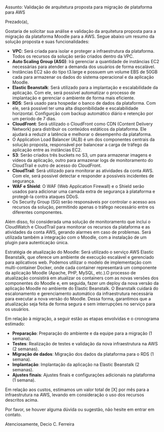 Assunto: Validação de arquitetura proposta para migração de plataforma para AWS

Prezado(a),

Gostaria de solicitar sua análise e validação da arquitetura proposta para a migração da plataforma Moodle para a AWS. 
Segue abaixo um resumo da solução proposta e suas funcionalidades:

- **VPC**: Será criada para isolar e proteger a infraestrutura da plataforma. Todos os recursos da solução serão criados dentro da VPC.
- **Auto Scaling Group (ASG)**: Irá gerenciar a quantidade de instâncias EC2 necessárias para atender a demanda dos usuários de forma escalável. 
- Instâncias EC2 são do tipo t3.large e possuem um volume EBS de 50GB cada para armazenar os dados do sistema operacional e da aplicação Moodle.
- **Elastic Beanstalk**: Será utilizado para a implantação e escalabilidade da aplicação. Com ele, será possível automatizar o processo de implantação e gerenciar o ambiente de forma mais eficiente.
- **RDS**: Será usado para hospedar o banco de dados da plataforma. Com ele, será possível ter uma alta disponibilidade e escalabilidade horizontal. Configurção com backup automático diário e retenção por um período de 7 dias.
- **CloudFront**: Será utilizado o CloudFront como CDN (Content Delivery Network) para distribuir os conteúdos estáticos da plataforma. Ele ajudará a reduzir a latência e melhorar o desempenho da plataforma.
- O Application Load Balancer (ALB) é um dos componentes centrais da solução proposta, responsável por balancear a carga de tráfego da aplicação entre as instâncias EC2. 
- **S3**: Serão criados três buckets no S3, um para armazenar imagens e vídeos da aplicação, outro para armazenar logs de monitoramento do CloudTrail e outro de acesso do CloudFront.
- **CloudTrail**: Será utilizado para monitorar as atividades da conta AWS. Com ele, será possível detectar e responder a possíveis incidentes de segurança.
- **WAF e Shield**: O WAF (Web Application Firewall) e o Shield serão usados para adicionar uma camada extra de segurança à plataforma e protegê-la contra ataques DDoS.
- Os Security Group (SG) serão responsáveis por controlar o acesso aos recursos da solução, permitindo apenas o tráfego necessário entre os diferentes componentes.

Além disso, foi considerada uma solução de monitoramento que inclui o CloudWatch e CloudTrail para monitorar os recursos da plataforma e as atividades da conta AWS, gerando alarmes em caso de problemas. Será utilizada também a integração com o Moodle, com a instalação de um plugin para autenticação única.

Estratégia de atualização do Moodle:
Será utilizado o serviço AWS Elastic Beanstalk, que oferece um ambiente de execução escalável e gerenciado para aplicativos web. Podemos utilizar o modelo de implementação com multi-container Docker, onde cada container representará um componente da aplicação Moodle (Apache, PHP, MySQL, etc.).O processo de atualização consistirá em atualizar os containers com as novas versões dos componentes do Moodle e, em seguida, fazer um deploy da nova versão da aplicação Moodle no ambiente do Elastic Beanstalk. O Beanstalk cuidará do escalonamento e gerenciamento automático da infraestrutura necessária para executar a nova versão do Moodle. Dessa forma, garantimos que a atualização seja feita de forma segura e sem interrupções no serviço para os usuários.

Em relação à migração, a seguir estão as etapas envolvidas e o cronograma estimado:

- **Preparação**: Preparação do ambiente e da equipe para a migração (1 semana).
- **Testes**: Realização de testes e validação da nova infraestrutura na AWS (2 semanas).
- **Migração de dados**: Migração dos dados da plataforma para o RDS (1 semana).
- **Implantação**: Implantação da aplicação na Elastic Beanstalk (2 semanas).
- **Ajustes finais**: Ajustes finais e configurações adicionais na plataforma (1 semana).

Em relação aos custos, estimamos um valor total de [X] por mês para a infraestrutura na AWS, levando em consideração o uso dos recursos descritos acima.

Por favor, se houver alguma dúvida ou sugestão, não hesite em entrar em contato.

Atenciosamente,
Decio C. Ferreira

